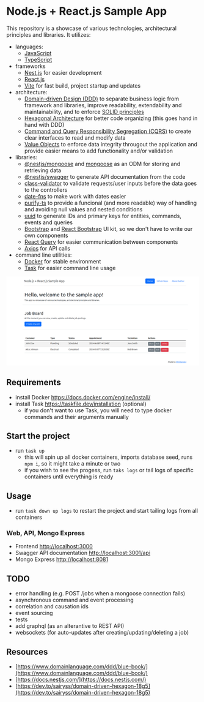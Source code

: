 # Node.js + React.js Sample App

This repository is a showcase of various technologies, architectural principles and libraries.
It utilizes:

- languages:
  - [JavaScript](https://javascript.info/)
  - [TypeScript](https://www.typescriptlang.org/)
- frameworks
  - [Nest.js](nestjs.com) for easier development
  - [React.js](https://react.dev/)
  - [Vite](https://vitejs.dev/) for fast build, project startup and updates
- architecture:
  - [Domain-driven Design (DDD)](https://en.wikipedia.org/wiki/Domain-driven_design) to separate business logic from framework and libraries, improve readability, extendability and maintainability, and to enforce [SOLID principles](https://en.wikipedia.org/wiki/SOLID)
  - [Hexagonal Architecture](https://en.wikipedia.org/wiki/Hexagonal_architecture_(software)) for better code organizing (this goes hand in hand with DDD)
  - [Command and Query Responsibility Segregation (CQRS)](https://en.wikipedia.org/wiki/Command_Query_Responsibility_Segregation) to create clear interfaces to read and modify data
  - [Value Objects](https://en.wikipedia.org/wiki/Value_object) to enforce data integrity througout the application and provide easier means to add functionality and/or validation
- libraries:
  - [@nestjs/mongoose](https://www.npmjs.com/package/@nestjs/mongoose) and [mongoose](https://www.npmjs.com/package/mongoose) as an ODM for storing and retrieving data
  - [@nestjs/swagger](https://www.npmjs.com/package/@nestjs/swagger) to generate API documentation from the code
  - [class-validator](https://www.npmjs.com/package/class-validator) to validate requests/user inputs before the data goes to the controllers
  - [date-fns](https://www.npmjs.com/package/date-fns) to make work with dates easier
  - [purify-ts](https://www.npmjs.com/package/purify-ts) to provide a funcional (and more readable) way of handling and avoiding null values and nested conditions
  - [uuid](https://www.npmjs.com/package/uuid) to generate IDs and primary keys for entities, commands, events and queries
  - [Bootstrap](https://getbootstrap.com/) and [React Bootstrap](https://react-bootstrap.netlify.app/) UI kit, so we don't have to write our own components
  - [React Query](https://tanstack.com/query/v3) for easier communication between components
  - [Axios](https://www.npmjs.com/package/axios) for API calls
- command line utilities:
  - [Docker](https://www.docker.com/) for stable environment
  - [Task](https://taskfile.dev/) for easier command line usage

![App Screenshot](./docs/screenshot.png)

## Requirements

- install Docker https://docs.docker.com/engine/install/
- install Task https://taskfile.dev/installation (optional)
  - if you don't want to use Task, you will need to type docker commands and their arguments manually

## Start the project

- run `task up`
  - this will spin up all docker containers, imports database seed, runs `npm i`, so it might take a minute or two
  - if you wish to see the progess, run `taks logs` or tail logs of specific containers until everything is ready

## Usage

- run `task down up logs` to restart the project and start tailing logs from all containers

### Web, API, Mongo Express

- Frontend [http://localhost:3000](http://localhost:3000)
- Swagger API documentation [http://localhost:3001/api](http://localhost:3001/api)
- Mongo Express [http://localhost:8081](http://localhost:8081)

## TODO

- error handling (e.g. POST /jobs when a mongoose connection fails)
- asynchronous command and event processing
- correlation and causation ids
- event sourcing
- tests
- add graphql (as an alterantive to REST API)
- websockets (for auto-updates after creating/updating/deleting a job)

## Resources

- [https://www.domainlanguage.com/ddd/blue-book/](https://www.domainlanguage.com/ddd/blue-book/)
- [https://docs.nestjs.com/](https://docs.nestjs.com/)
- [https://dev.to/sairyss/domain-driven-hexagon-18g5](https://dev.to/sairyss/domain-driven-hexagon-18g5)